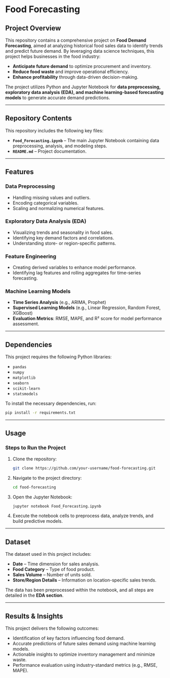 # Food Forecasting

## Project Overview
This repository contains a comprehensive project on **Food Demand Forecasting**, aimed at analyzing historical food sales data to identify trends and predict future demand. By leveraging data science techniques, this project helps businesses in the food industry:

- **Anticipate future demand** to optimize procurement and inventory.
- **Reduce food waste** and improve operational efficiency.
- **Enhance profitability** through data-driven decision-making.

The project utilizes Python and Jupyter Notebook for **data preprocessing, exploratory data analysis (EDA), and machine learning-based forecasting models** to generate accurate demand predictions.

---

## Repository Contents
This repository includes the following key files:

- **`Food_Forecasting.ipynb`** – The main Jupyter Notebook containing data preprocessing, analysis, and modeling steps.
- **`README.md`** – Project documentation.

---

## Features
### **Data Preprocessing**
- Handling missing values and outliers.
- Encoding categorical variables.
- Scaling and normalizing numerical features.

### **Exploratory Data Analysis (EDA)**
- Visualizing trends and seasonality in food sales.
- Identifying key demand factors and correlations.
- Understanding store- or region-specific patterns.

### **Feature Engineering**
- Creating derived variables to enhance model performance.
- Identifying lag features and rolling aggregates for time-series forecasting.

### **Machine Learning Models**
- **Time Series Analysis** (e.g., ARIMA, Prophet)
- **Supervised Learning Models** (e.g., Linear Regression, Random Forest, XGBoost)
- **Evaluation Metrics**: RMSE, MAPE, and R² score for model performance assessment.

---

## Dependencies
This project requires the following Python libraries:

- `pandas`
- `numpy`
- `matplotlib`
- `seaborn`
- `scikit-learn`
- `statsmodels`

To install the necessary dependencies, run:
```sh
pip install -r requirements.txt
```

---

## Usage
### **Steps to Run the Project**
1. Clone the repository:
   ```sh
   git clone https://github.com/your-username/food-forecasting.git
   ```
2. Navigate to the project directory:
   ```sh
   cd food-forecasting
   ```
3. Open the Jupyter Notebook:
   ```sh
   jupyter notebook Food_Forecasting.ipynb
   ```
4. Execute the notebook cells to preprocess data, analyze trends, and build predictive models.

---

## Dataset
The dataset used in this project includes:

- **Date** – Time dimension for sales analysis.
- **Food Category** – Type of food product.
- **Sales Volume** – Number of units sold.
- **Store/Region Details** – Information on location-specific sales trends.

The data has been preprocessed within the notebook, and all steps are detailed in the **EDA section**.

---

## Results & Insights
This project delivers the following outcomes:

- Identification of key factors influencing food demand.
- Accurate predictions of future sales demand using machine learning models.
- Actionable insights to optimize inventory management and minimize waste.
- Performance evaluation using industry-standard metrics (e.g., RMSE, MAPE).



